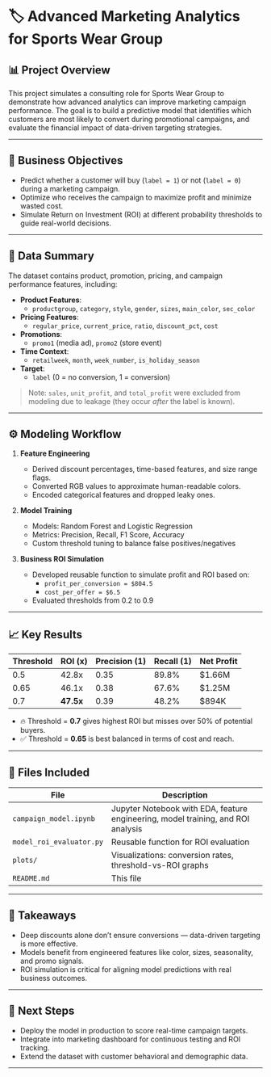 # 🏷️ Advanced Marketing Analytics for Sports Wear Group

## 📊 Project Overview
This project simulates a consulting role for Sports Wear Group to demonstrate how advanced analytics can improve marketing campaign performance. The goal is to build a predictive model that identifies which customers are most likely to convert during promotional campaigns, and evaluate the financial impact of data-driven targeting strategies.

---

## 🎯 Business Objectives
- Predict whether a customer will buy (`label = 1`) or not (`label = 0`) during a marketing campaign.
- Optimize who receives the campaign to maximize profit and minimize wasted cost.
- Simulate Return on Investment (ROI) at different probability thresholds to guide real-world decisions.

---

## 🧠 Data Summary

The dataset contains product, promotion, pricing, and campaign performance features, including:

- **Product Features**:  
  - `productgroup`, `category`, `style`, `gender`, `sizes`, `main_color`, `sec_color`
- **Pricing Features**:  
  - `regular_price`, `current_price`, `ratio`, `discount_pct`, `cost`
- **Promotions**:  
  - `promo1` (media ad), `promo2` (store event)
- **Time Context**:  
  - `retailweek`, `month`, `week_number`, `is_holiday_season`
- **Target**:  
  - `label` (0 = no conversion, 1 = conversion)

> Note: `sales`, `unit_profit`, and `total_profit` were excluded from modeling due to leakage (they occur *after* the label is known).

---

## ⚙️ Modeling Workflow

1. **Feature Engineering**
   - Derived discount percentages, time-based features, and size range flags.
   - Converted RGB values to approximate human-readable colors.
   - Encoded categorical features and dropped leaky ones.

2. **Model Training**
   - Models: Random Forest and Logistic Regression
   - Metrics: Precision, Recall, F1 Score, Accuracy
   - Custom threshold tuning to balance false positives/negatives

3. **Business ROI Simulation**
   - Developed reusable function to simulate profit and ROI based on:
     - `profit_per_conversion = $804.5`
     - `cost_per_offer = $6.5`
   - Evaluated thresholds from 0.2 to 0.9

---

## 📈 Key Results

| Threshold | ROI (x) | Precision (1) | Recall (1) | Net Profit |
|-----------|---------|----------------|-------------|------------|
| 0.5       | 42.8x   | 0.35           | 89.8%       | $1.66M     |
| 0.65      | 46.1x   | 0.38           | 67.6%       | $1.25M     |
| 0.7       | **47.5x** | 0.39         | 48.2%       | $894K      |

- 🔥 Threshold = **0.7** gives highest ROI but misses over 50% of potential buyers.
- ✅ Threshold = **0.65** is best balanced in terms of cost and reach.

---

## 📂 Files Included

| File                          | Description |
|-------------------------------|-------------|
| `campaign_model.ipynb`        | Jupyter Notebook with EDA, feature engineering, model training, and ROI analysis |
| `model_roi_evaluator.py`      | Reusable function for ROI evaluation |
| `plots/`                      | Visualizations: conversion rates, threshold-vs-ROI graphs |
| `README.md`                   | This file |

---

## 📌 Takeaways

- Deep discounts alone don’t ensure conversions — data-driven targeting is more effective.
- Models benefit from engineered features like color, sizes, seasonality, and promo signals.
- ROI simulation is critical for aligning model predictions with real business outcomes.

---

## 🚀 Next Steps
- Deploy the model in production to score real-time campaign targets.
- Integrate into marketing dashboard for continuous testing and ROI tracking.
- Extend the dataset with customer behavioral and demographic data.

---

